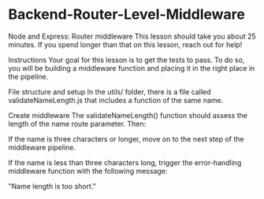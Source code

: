 # Backend-Router-Level-Middleware

Node and Express: Router middleware
This lesson should take you about 25 minutes. If you spend longer than that on this lesson, reach out for help!

Instructions
Your goal for this lesson is to get the tests to pass. To do so, you will be building a middleware function and placing it in the right place in the pipeline.

File structure and setup
In the utils/ folder, there is a file called validateNameLength.js that includes a function of the same name.

Create middleware
The validateNameLength() function should assess the length of the name route parameter. Then:

If the name is three characters or longer, move on to the next step of the middleware pipeline.

If the name is less than three characters long, trigger the error-handling middleware function with the following message:

"Name length is too short."

